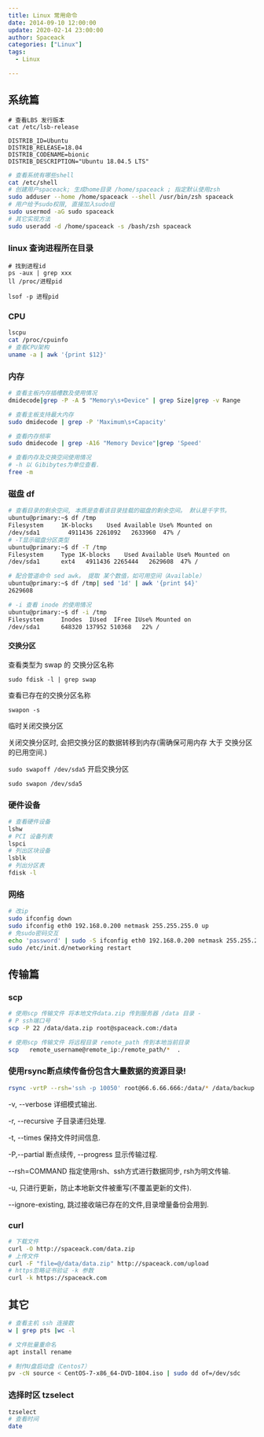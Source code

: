 ```yaml
---
title: Linux 常用命令
date: 2014-09-10 12:00:00
update: 2020-02-14 23:00:00
author: Spaceack
categories: ["Linux"]
tags: 
  - Linux

---
```

##  系统篇
```
# 查看LBS 发行版本
cat /etc/lsb-release
```
```
DISTRIB_ID=Ubuntu
DISTRIB_RELEASE=18.04
DISTRIB_CODENAME=bionic
DISTRIB_DESCRIPTION="Ubuntu 18.04.5 LTS"

```
```bash
# 查看系统有哪些shell
cat /etc/shell
# 创建用户spaceack; 生成home目录 /home/spaceack ; 指定默认使用zsh
sudo adduser --home /home/spaceack --shell /usr/bin/zsh spaceack
# 用户给予sudo权限, 直接加入sudo组
sudo usermod -aG sudo spaceack
# 其它实现方法
sudo useradd -d /home/spaceack -s /bash/zsh spaceack

```
### linux 查询进程所在目录
```
# 找到进程id
ps -aux | grep xxx
ll /proc/进程pid

lsof -p 进程pid
```

### CPU
```bash
lscpu
cat /proc/cpuinfo
# 查看CPU架构
uname -a | awk '{print $12}'
```
### 内存

```bash 
# 查看主板内存插槽数及使用情况
dmidecode|grep -P -A 5 "Memory\s+Device" | grep Size|grep -v Range

# 查看主板支持最大内存
sudo dmidecode | grep -P 'Maximum\s+Capacity'

# 查看内存频率
sudo dmidecode | grep -A16 "Memory Device"|grep 'Speed'

# 查看内存及交换空间使用情况
# -h 以 Gibibytes为单位查看.
free -m

```

### 磁盘 df
```bash
# 查看目录的剩余空间, 本质是查看该目录挂载的磁盘的剩余空间。 默认是千字节。
ubuntu@primary:~$ df /tmp
Filesystem     1K-blocks    Used Available Use% Mounted on
/dev/sda1        4911436 2261092   2633960  47% /
# -T显示磁盘分区类型
ubuntu@primary:~$ df -T /tmp
Filesystem     Type 1K-blocks    Used Available Use% Mounted on
/dev/sda1      ext4   4911436 2265444   2629608  47% /

# 配合管道命令 sed awk。 提取 某个数值，如可用空间（Available）
ubuntu@primary:~$ df /tmp| sed '1d' | awk '{print $4}'
2629608

# -i 查看 inode 的使用情况
ubuntu@primary:~$ df -i /tmp
Filesystem     Inodes  IUsed  IFree IUse% Mounted on
/dev/sda1      648320 137952 510368   22% /

```

#### 交换分区
查看类型为 swap 的 交换分区名称

`sudo fdisk -l | grep swap`

查看已存在的交换分区名称

`swapon -s`

临时关闭交换分区

关闭交换分区时, 会把交换分区的数据转移到内存(需确保可用内存 大于 交换分区的已用空间.)

`sudo swapoff /dev/sda5`
开启交换分区

`sudo swapon /dev/sda5`

### 硬件设备
```bash
# 查看硬件设备
lshw
# PCI 设备列表
lspci
# 列出区块设备
lsblk
# 列出分区表
fdisk -l

```
### 网络
```bash
# 改ip
sudo ifconfig down
sudo ifconfig eth0 192.168.0.200 netmask 255.255.255.0 up
# 免sudo密码交互
echo 'password' | sudo -S ifconfig eth0 192.168.0.200 netmask 255.255.255.0 up
sudo /etc/init.d/networking restart
```
## 传输篇

### scp

  ```bash
  # 使用scp 传输文件 将本地文件data.zip 传到服务器 /data 目录 -
  # P ssh端口号
  scp -P 22 /data/data.zip root@spaceack.com:/data

  # 使用scp 传输文件 将远程目录 remote_path 传到本地当前目录
  scp   remote_username@remote_ip:/remote_path/*  .
  ```

### 使用rsync断点续传备份包含大量数据的资源目录!

  ```bash
  rsync -vrtP --rsh='ssh -p 10050' root@66.6.66.666:/data/* /data/backup
  ```

  -v, --verbose 详细模式输出.

  -r, --recursive 子目录递归处理.

  -t, --times 保持文件时间信息.

  -P,--partial 断点续传, --progress 显示传输过程.

  --rsh=COMMAND 指定使用rsh、ssh方式进行数据同步, rsh为明文传输.

  -u, 只进行更新，防止本地新文件被重写(不覆盖更新的文件).

  --ignore-existing, 跳过接收端已存在的文件,目录增量备份会用到.

### curl

  ```bash
  # 下载文件
  curl -O http://spaceack.com/data.zip
  # 上传文件
  curl -F "file=@/data/data.zip" http://spaceack.com/upload
  # https忽略证书验证 -k 参数
  curl -k https://spaceack.com
  ```

## 其它
```bash
# 查看主机 ssh 连接数
w | grep pts |wc -l

# 文件批量重命名
apt install rename 

# 制作U盘启动盘（Centos7）
pv -cN source < CentOS-7-x86_64-DVD-1804.iso | sudo dd of=/dev/sdc
```
### 选择时区 tzselect
```bash
tzselect
# 查看时间
date
```